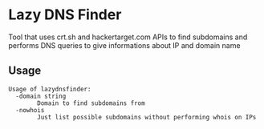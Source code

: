 # Lazy DNS Finder

Tool that uses crt.sh and hackertarget.com APIs to find subdomains and performs DNS queries to give informations about IP and domain name

## Usage
```
Usage of lazydnsfinder:
  -domain string
        Domain to find subdomains from
  -nowhois
        Just list possible subdomains without performing whois on IPs
```


